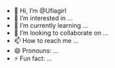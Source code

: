 - 👋 Hi, I’m @Ufiagirl
- 👀 I’m interested in ...
- 🌱 I’m currently learning ...
- 💞️ I’m looking to collaborate on ...
- 📫 How to reach me ...
- 😄 Pronouns: ...
- ⚡ Fun fact: ...

<!---
Ufiagirl/Ufiagirl is a ✨ special ✨ repository because its `README.md` (this file) appears on your GitHub profile.
You can click the Preview link to take a look at your changes.
--->
